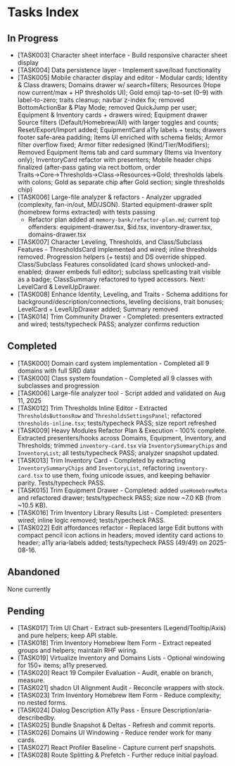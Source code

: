 # Tasks Index

## In Progress

- [TASK003] Character sheet interface - Build responsive character sheet display
- [TASK004] Data persistence layer - Implement save/load functionality
- [TASK005] Mobile character display and editor - Modular cards; Identity & Class drawers; Domains drawer w/ search+filters; Resources (Hope now current/max + HP thresholds UI); Gold emoji tap-to-set (0–9) with label-to-zero; traits cleanup; navbar z-index fix; removed BottomActionBar & Play Mode; removed QuickJump per user; Equipment & Inventory cards + drawers wired; Equipment drawer Source filters (Default/Homebrew/All) with larger toggles and counts; Reset/Export/Import added; EquipmentCard a11y labels + tests; drawers footer safe-area padding; Items UI enriched with schema fields; Armor filter overflow fixed; Armor filter redesigned (Kind/Tier/Modifiers); Removed Equipment Items tab and card summary (Items via Inventory only); InventoryCard refactor with presenters; Mobile header chips finalized (after-pass gating via rect.bottom, order Traits→Core→Thresholds→Class→Resources→Gold; thresholds labels with colons; Gold as separate chip after Gold section; single thresholds chip)
- [TASK006] Large-file analyzer & refactors - Analyzer upgraded (complexity, fan-in/out, MD/JSON). Started equipment-drawer split (homebrew forms extracted) with tests passing
  - Refactor plan added at `memory-bank/refactor-plan.md`; current top offenders: equipment-drawer.tsx, $id.tsx, inventory-drawer.tsx, domains-drawer.tsx
- [TASK007] Character Leveling, Thresholds, and Class/Subclass Features - ThresholdsCard implemented and wired; inline thresholds removed. Progression helpers (+ tests) and DS override shipped. Class/Subclass Features consolidated (card shows unlocked-and-enabled; drawer embeds full editor); subclass spellcasting trait visible as a badge; ClassSummary refactored to typed accessors. Next: LevelCard & LevelUpDrawer.
- [TASK008] Enhance Identity, Leveling, and Traits - Schema additions for background/description/connections, leveling decisions, trait bonuses; LevelCard + LevelUpDrawer added; Summary removed
- [TASK014] Trim Community Drawer - Completed: presenters extracted and wired; tests/typecheck PASS; analyzer confirms reduction

## Completed

- [TASK000] Domain card system implementation - Completed all 9 domains with full SRD data
- [TASK000] Class system foundation - Completed all 9 classes with subclasses and progression
- [TASK006] Large-file analyzer tool - Script added and validated on Aug 11, 2025
- [TASK012] Trim Thresholds Inline Editor - Extracted `ThresholdsButtonsRow` and `ThresholdsSettingsPanel`; refactored `thresholds-inline.tsx`; tests/typecheck PASS; size report refreshed
- [TASK009] Heavy Modules Refactor Plan & Execution - 100% complete. Extracted presenters/hooks across Domains, Equipment, Inventory, and Thresholds; trimmed `inventory-card.tsx` via `InventorySummaryChips` and `InventoryList`; all tests/typecheck PASS; analyzer snapshot updated.
- [TASK013] Trim Inventory Card - Completed by extracting `InventorySummaryChips` and `InventoryList`, refactoring `inventory-card.tsx` to use them, fixing unicode issues, and keeping behavior parity. Tests/typecheck PASS.
- [TASK015] Trim Equipment Drawer - Completed: added `useHomebrewMeta` and refactored drawer; tests/typecheck PASS; size now ~7.0 KB (from ~10.5 KB).
- [TASK016] Trim Inventory Library Results List - Completed: presenters wired; inline logic removed; tests/typecheck PASS.
- [TASK022] Edit affordances refactor - Replaced large Edit buttons with compact pencil icon actions in headers; moved identity card actions to header; a11y aria-labels added; tests/typecheck PASS (49/49) on 2025-08-16.

## Abandoned

None currently

## Pending

- [TASK017] Trim UI Chart - Extract sub-presenters (Legend/Tooltip/Axis) and pure helpers; keep API stable.
- [TASK018] Trim Inventory Homebrew Item Form - Extract repeated groups and helpers; maintain RHF wiring.
- [TASK019] Virtualize Inventory and Domains Lists - Optional windowing for 150+ items; a11y preserved.
- [TASK020] React 19 Compiler Evaluation - Audit, enable on branch, measure.
- [TASK021] shadcn UI Alignment Audit - Reconcile wrappers with stock.
- [TASK023] Trim Inventory Homebrew Item Form - Reduce complexity; no nested forms.
- [TASK024] Dialog Description A11y Pass - Ensure Description/aria-describedby.
- [TASK025] Bundle Snapshot & Deltas - Refresh and commit reports.
- [TASK026] Domains UI Windowing - Reduce render work for many cards.
- [TASK027] React Profiler Baseline - Capture current perf snapshots.
- [TASK028] Route Splitting & Prefetch - Further reduce initial payload.
